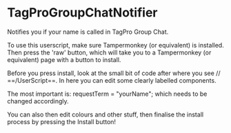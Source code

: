 TagProGroupChatNotifier
=======================

Notifies you if your name is called in TagPro Group Chat.

To use this userscript, make sure Tampermonkey (or equivalent) is installed.
Then press the 'raw' button, which will take you to a Tampermonkey (or equivalent) page with a button to install.

Before you press install, look at the small bit of code after where you see // ==/UserScript==. In here you can edit some clearly labelled components. 

The most important is: requestTerm = "yourName";
which needs to be changed accordingly.

You can also then edit colours and other stuff, then finalise the install process by pressing the Install button!

